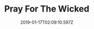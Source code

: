 ---
title: Pray For The Wicked
artist: Panic! At The Disco
date: 2019-01-17T02:09:10.597Z
cover: /img/eba3e87a-96b6-4a4a-97cd-c9ee8a0ac541.sized-1000x1000.jpg
styles:
  - Pop rock
links:
  spotify: https://play.spotify.com/album/6ApYSpXF8GxZAgBTHDzYge
  youtube: https://music.youtube.com/playlist?list=OLAK5uy_nxMCsNCpIcKOv5HGsDc1vGcnaZgh2tXMM
  applemusic: https://itunes.apple.com/us/album/pray-for-the-wicked/1361152002?uo=4
  soundcloud: ""
  bandcamp: ""
  googleplay: https://play.google.com/music/m/Bxh4dkwlkit6n5ma57osv7rxnne?signup_if_needed=1
  deezer: https://www.deezer.com/album/66313782
---